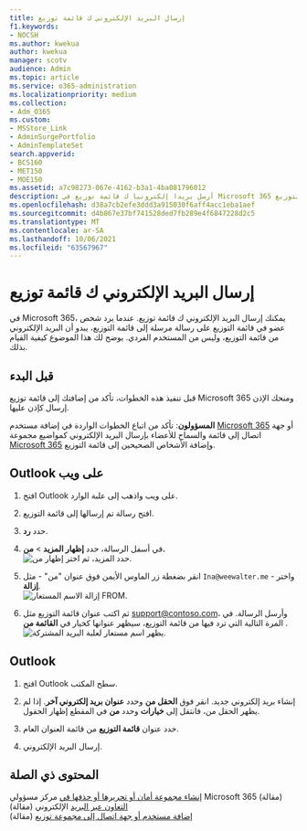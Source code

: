 ```yaml
---
title: إرسال البريد الإلكتروني ك قائمة توزيع
f1.keywords:
- NOCSH
ms.author: kwekua
author: kwekua
manager: scotv
audience: Admin
ms.topic: article
ms.service: o365-administration
ms.localizationpriority: medium
ms.collection:
- Adm_O365
ms.custom:
- MSStore_Link
- AdminSurgePortfolio
- AdminTemplateSet
search.appverid:
- BCS160
- MET150
- MOE150
ms.assetid: a7c98273-067e-4162-b3a1-4ba081796012
description: أرسل بريدا إلكترونيا ك قائمة توزيع في Microsoft 365 بحيث يظهر عندما يرد أحد الأعضاء على رسالة من قائمة التوزيع.
ms.openlocfilehash: d38a7cb2efe3ddd3a915030f6aff4acc1eba1aef
ms.sourcegitcommit: d4b867e37bf741528ded7fb289e4f6847228d2c5
ms.translationtype: MT
ms.contentlocale: ar-SA
ms.lasthandoff: 10/06/2021
ms.locfileid: "63567967"
---
```

# <a name="send-email-as-a-distribution-list"></a>إرسال البريد الإلكتروني ك قائمة توزيع

في Microsoft 365، يمكنك إرسال البريد الإلكتروني ك قائمة توزيع. عندما يرد شخص عضو في قائمة التوزيع على رسالة مرسلة إلى قائمة التوزيع، يبدو أن البريد الإلكتروني من قائمة التوزيع، وليس من المستخدم الفردي. يوضح لك هذا الموضوع كيفية القيام بذلك.
  
## <a name="before-you-begin"></a>قبل البدء

قبل تنفيذ هذه الخطوات، تأكد من إضافتك إلى قائمة توزيع Microsoft 365 ومنحك الإذن إرسال كإذن عليها.
  
 **المسؤولون**: تأكد من اتباع الخطوات الواردة في إضافة مستخدم [Microsoft 365](../email/add-user-or-contact-to-distribution-list.md) أو جهة اتصال إلى قائمة والسماح للأعضاء بإرسال البريد الإلكتروني كمواضيع مجموعة [Microsoft 365](../../solutions/allow-members-to-send-as-or-send-on-behalf-of-group.md#allow-members-to-send-email-as-a-group) وإضافة الأشخاص الصحيحين إلى قائمة التوزيع.
  
## <a name="outlook-on-the-web"></a>Outlook على ويب

1. افتح Outlook على ويب واذهب إلى علبة الوارد. 
    
2. افتح رسالة تم إرسالها إلى قائمة التوزيع. 
    
3. حدد **رد**. 
    
4. في أسفل الرسالة، حدد **إظهار المزيد** \> **من.**<br/> ![حدد المزيد، ثم اختر إظهار من.](../../media/534f13b7-9f15-48ea-8835-ea2ed1863ece.png)
  
5. انقر بضغطة زر الماوس الأيمن فوق عنوان "من" - مثل `Ina@weewalter.me` - واختر **إزالة**.<br/> ![إزالة الاسم المستعار FROM.](../../media/9b8d8e8f-dc46-499c-89bd-0a480603bf1f.png)
  
6. ثم اكتب عنوان قائمة التوزيع مثل support@contoso.com، وأرسل الرسالة. في المرة التالية التي ترد فيها من قائمة التوزيع، سيظهر عنوانها كخيار في **القائمة من** .<br/>![يظهر اسم مستعار لعلبة البريد المشتركة.](../../media/f7632a9a-9cab-446c-9e37-23ef50c5b975.png)

## <a name="outlook"></a>Outlook

1. افتح Outlook سطح المكتب.

2. إنشاء بريد إلكتروني جديد. انقر فوق **الحقل من** وحدد **عنوان بريد إلكتروني آخر**. إذا لم يظهر الحقل من، فانتقل إلى **خيارات** وحدد **من** في المقطع إظهار الحقول.

3. حدد عنوان **قائمة التوزيع** من قائمة العنوان العام.

4. إرسال البريد الإلكتروني.

## <a name="related-content"></a>المحتوى ذي الصلة

[إنشاء مجموعة أمان أو تحريرها أو حذفها في](../email/create-edit-or-delete-a-security-group.md) مركز مسؤولي Microsoft 365 (مقالة)\
[التعاون عبر البريد](../email/email-collaboration.md) الإلكتروني (مقالة)\
[إضافة مستخدم أو جهة اتصال إلى مجموعة توزيع](../email/add-user-or-contact-to-distribution-list.md) (مقالة)